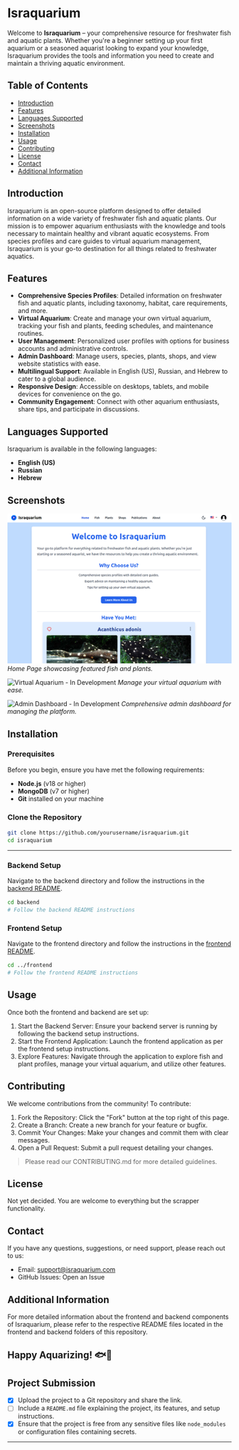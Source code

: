 # Israquarium

Welcome to **Israquarium** – your comprehensive resource for freshwater fish and aquatic plants. Whether you're a beginner setting up your first aquarium or a seasoned aquarist looking to expand your knowledge, Israquarium provides the tools and information you need to create and maintain a thriving aquatic environment.

## Table of Contents

- [Introduction](#introduction)
- [Features](#features)
- [Languages Supported](#languages-supported)
- [Screenshots](#screenshots)
- [Installation](#installation)
- [Usage](#usage)
- [Contributing](#contributing)
- [License](#license)
- [Contact](#contact)
- [Additional Information](#additional-information)

## Introduction

Israquarium is an open-source platform designed to offer detailed information on a wide variety of freshwater fish and aquatic plants. Our mission is to empower aquarium enthusiasts with the knowledge and tools necessary to maintain healthy and vibrant aquatic ecosystems. From species profiles and care guides to virtual aquarium management, Israquarium is your go-to destination for all things related to freshwater aquatics.

## Features

- **Comprehensive Species Profiles**: Detailed information on freshwater fish and aquatic plants, including taxonomy, habitat, care requirements, and more.
- **Virtual Aquarium**: Create and manage your own virtual aquarium, tracking your fish and plants, feeding schedules, and maintenance routines.
- **User Management**: Personalized user profiles with options for business accounts and administrative controls.
- **Admin Dashboard**: Manage users, species, plants, shops, and view website statistics with ease.
- **Multilingual Support**: Available in English (US), Russian, and Hebrew to cater to a global audience.
- **Responsive Design**: Accessible on desktops, tablets, and mobile devices for convenience on the go.
- **Community Engagement**: Connect with other aquarium enthusiasts, share tips, and participate in discussions.

## Languages Supported

Israquarium is available in the following languages:

- **English (US)**
- **Russian**
- **Hebrew**

## Screenshots

![Home Page](./assets/screenshots/home-page.png)
*Home Page showcasing featured fish and plants.*

![Virtual Aquarium - In Development](./assets/screenshots/virtual-aquarium.png)
*Manage your virtual aquarium with ease.*

![Admin Dashboard - In Development](./assets/screenshots/admin-dashboard.png)
*Comprehensive admin dashboard for managing the platform.*

## Installation

### Prerequisites

Before you begin, ensure you have met the following requirements:

- **Node.js** (v18 or higher)
- **MongoDB** (v7 or higher)
- **Git** installed on your machine

### Clone the Repository

```bash
git clone https://github.com/yourusername/israquarium.git
cd israquarium
```


---

### Backend Setup
Navigate to the backend directory and follow the instructions in the [backend README](./server/README.md).
```bash
cd backend
# Follow the backend README instructions
```

### Frontend Setup
Navigate to the frontend directory and follow the instructions in the [frontend README](./client/README.md).
```bash
cd ../frontend
# Follow the frontend README instructions
```

## Usage
Once both the frontend and backend are set up:

1. Start the Backend Server: Ensure your backend server is running by following the backend setup instructions.
2. Start the Frontend Application: Launch the frontend application as per the frontend setup instructions.
3. Explore Features: Navigate through the application to explore fish and plant profiles, manage your virtual aquarium, and utilize other features.

## Contributing
We welcome contributions from the community! To contribute:

1. Fork the Repository: Click the "Fork" button at the top right of this page.
2. Create a Branch: Create a new branch for your feature or bugfix.
3. Commit Your Changes: Make your changes and commit them with clear messages.
4. Open a Pull Request: Submit a pull request detailing your changes.
> Please read our CONTRIBUTING.md for more detailed guidelines.


## License
Not yet decided.
You are welcome to everything but the scrapper functionality.


## Contact
If you have any questions, suggestions, or need support, please reach out to us:

- Email: support@israquarium.com
- GitHub Issues: Open an Issue

## Additional Information
For more detailed information about the frontend and backend components of Israquarium, please refer to the respective README files located in the frontend and backend folders of this repository.


Happy Aquarizing! 🐟🌿
---


## Project Submission
- [X] Upload the project to a Git repository and share the link.
- [ ] Include a `README.md` file explaining the project, its features, and setup instructions.
- [X] Ensure that the project is free from any sensitive files like `node_modules` or configuration files containing secrets.

---

